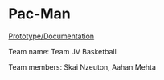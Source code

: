 # Pac-Man

<p> <a href="https://docs.google.com/document/d/1kgMOwK3Hvl9qedhFxxRxU04NU001gjAafCrqJr1HqKc/edit#">Prototype/Documentation</a> </p>

<p> Team name: Team JV Basketball </p>
<p> Team members: Skai Nzeuton, Aahan Mehta </p>
